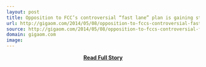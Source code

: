 ```yaml
---
layout: post
title: Opposition to FCC’s controversial “fast lane” plan is gaining steam
url: http://gigaom.com/2014/05/08/opposition-to-fccs-controversial-fast-lane-plan-is-gaining-steam/
source: http://gigaom.com/2014/05/08/opposition-to-fccs-controversial-fast-lane-plan-is-gaining-steam/
domain: gigaom.com
image: 
---
```


<p></p>
<center><p><a href="http://gigaom.com/2014/05/08/opposition-to-fccs-controversial-fast-lane-plan-is-gaining-steam/" style='padding:25px; font-sze:18px; font-weight: bold;'>Read Full Story</a></p></center>
